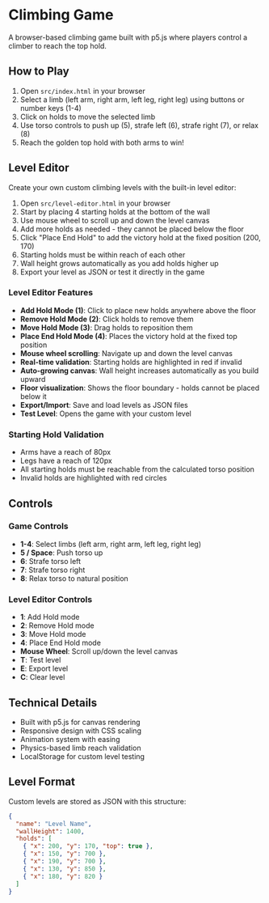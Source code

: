 # Climbing Game

A browser-based climbing game built with p5.js where players control a climber to reach the top hold.

## How to Play

1. Open `src/index.html` in your browser
2. Select a limb (left arm, right arm, left leg, right leg) using buttons or number keys (1-4)
3. Click on holds to move the selected limb
4. Use torso controls to push up (5), strafe left (6), strafe right (7), or relax (8)
5. Reach the golden top hold with both arms to win!

## Level Editor

Create your own custom climbing levels with the built-in level editor:

1. Open `src/level-editor.html` in your browser
2. Start by placing 4 starting holds at the bottom of the wall
3. Use mouse wheel to scroll up and down the level canvas
4. Add more holds as needed - they cannot be placed below the floor
5. Click "Place End Hold" to add the victory hold at the fixed position (200, 170)
6. Starting holds must be within reach of each other
7. Wall height grows automatically as you add holds higher up
8. Export your level as JSON or test it directly in the game

### Level Editor Features

- **Add Hold Mode (1)**: Click to place new holds anywhere above the floor
- **Remove Hold Mode (2)**: Click holds to remove them  
- **Move Hold Mode (3)**: Drag holds to reposition them
- **Place End Hold Mode (4)**: Places the victory hold at the fixed top position
- **Mouse wheel scrolling**: Navigate up and down the level canvas
- **Real-time validation**: Starting holds are highlighted in red if invalid
- **Auto-growing canvas**: Wall height increases automatically as you build upward
- **Floor visualization**: Shows the floor boundary - holds cannot be placed below it
- **Export/Import**: Save and load levels as JSON files
- **Test Level**: Opens the game with your custom level

### Starting Hold Validation

- Arms have a reach of 80px
- Legs have a reach of 120px
- All starting holds must be reachable from the calculated torso position
- Invalid holds are highlighted with red circles

## Controls

### Game Controls
- **1-4**: Select limbs (left arm, right arm, left leg, right leg)
- **5 / Space**: Push torso up
- **6**: Strafe torso left
- **7**: Strafe torso right
- **8**: Relax torso to natural position

### Level Editor Controls
- **1**: Add Hold mode
- **2**: Remove Hold mode 
- **3**: Move Hold mode
- **4**: Place End Hold mode
- **Mouse Wheel**: Scroll up/down the level canvas
- **T**: Test level
- **E**: Export level
- **C**: Clear level

## Technical Details

- Built with p5.js for canvas rendering
- Responsive design with CSS scaling
- Animation system with easing
- Physics-based limb reach validation
- LocalStorage for custom level testing

## Level Format

Custom levels are stored as JSON with this structure:

```json
{
  "name": "Level Name",
  "wallHeight": 1400,
  "holds": [
    { "x": 200, "y": 170, "top": true },
    { "x": 150, "y": 700 },
    { "x": 190, "y": 700 },
    { "x": 130, "y": 850 },
    { "x": 180, "y": 820 }
  ]
}
```